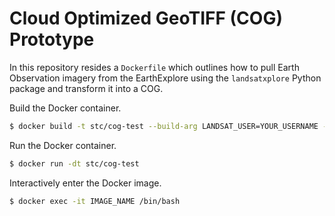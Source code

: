 # Cloud Optimized GeoTIFF (COG) Prototype

In this repository resides a `Dockerfile` which outlines how to pull Earth Observation imagery from the EarthExplore using the `landsatxplore` Python package and transform it into a COG.

Build the Docker container.
```sh
$ docker build -t stc/cog-test --build-arg LANDSAT_USER=YOUR_USERNAME --build-arg LANDSAT_PASSWORD=YOUR_PASSWORD .
```

Run the Docker container.
```sh
$ docker run -dt stc/cog-test
```

Interactively enter the Docker image.
```sh
$ docker exec -it IMAGE_NAME /bin/bash
```